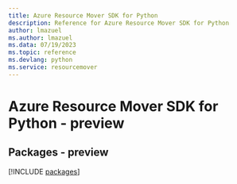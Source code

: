 ```yaml
---
title: Azure Resource Mover SDK for Python
description: Reference for Azure Resource Mover SDK for Python
author: lmazuel
ms.author: lmazuel
ms.data: 07/19/2023
ms.topic: reference
ms.devlang: python
ms.service: resourcemover
---
```

# Azure Resource Mover SDK for Python - preview
## Packages - preview
[!INCLUDE [packages](resource-mover-index.md)]